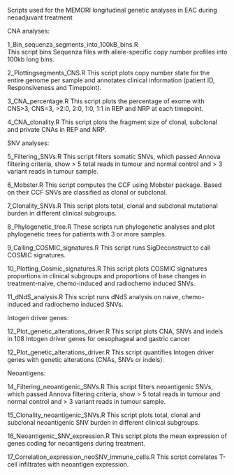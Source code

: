 Scripts used for the MEMORI longitudinal genetic analyses in EAC during neoadjuvant treatment


CNA analyses: 

1_Bin_sequenza_segments_into_100kB_bins.R \
This script bins Sequenza files with allele-specific copy number profiles into 100kb long bins.

2_Plottingsegments_CNS.R
This script plots copy number state for the entire genome per sample and annotates clinical information (patient ID, Responsiveness and Timepoint).

3_CNA_percentage.R
This script plots the percentage of exome with CNS>3, CNS=3, >2:0, 2:0, 1:0, 1:1 in REP and NRP at each timepoint.

4_CNA_clonality.R
This script plots the fragment size of clonal, subclonal and private CNAs in REP and NRP. 


SNV analyses: 

5_Filtering_SNVs.R
This script filters somatic SNVs, which passed Annova filtering criteria, show > 5 total reads in tumour and normal control and > 3 variant reads in tumour sample. 

6_Mobster.R
This script computes the CCF using Mobster package. Based on their CCF SNVs are classified as clonal or subclonal.

7_Clonality_SNVs.R
This script plots total, clonal and subclonal mutational burden in different clinical subgroups.

8_Phylogenetic_tree.R
These scripts run phylogenetic analyses and plot phylogenetic trees for patients with 3 or more samples.

9_Calling_COSMIC_signatures.R
This script runs SigDeconstruct to call COSMIC signatures.

10_Plotting_Cosmic_signatures.R
This script plots COSMIC signatures proportions in clinical subgroups and proportions of base changes in treatment-naive, chemo-induced and radiochemo induced SNVs. 

11_dNdS_analysis.R
This script runs dNdS analysis on naive, chemo-induced and radiochemo induced SNVs. 


Intogen driver genes:
 
12_Plot_genetic_alterations_driver.R
This script plots CNA, SNVs and indels in 108 Intogen driver genes for oesophageal and gastric cancer 

12_Plot_genetic_alterations_driver.R
This script quantifies  Intogen driver genes with genetic alterations (CNAs, SNVs or indels).


Neoantigens:

14_Filtering_neoantigenic_SNVs.R
This script filters neoantigenic SNVs, which passed Annova filtering criteria, show > 5 total reads in tumour and normal control and > 3 variant reads in tumour sample. 

15_Clonality_neoantigenic_SNVs.R
This script plots total, clonal and subclonal neoantigenic SNV burden in different clinical subgroups.

16_Neoantigenic_SNV_expression.R
This script plots the mean expression of genes coding for neoantigens during treatment.

17_Correlation_expression_neoSNV_immune_cells.R
This script correlates T-cell infiltrates with neoantigen expression. 
